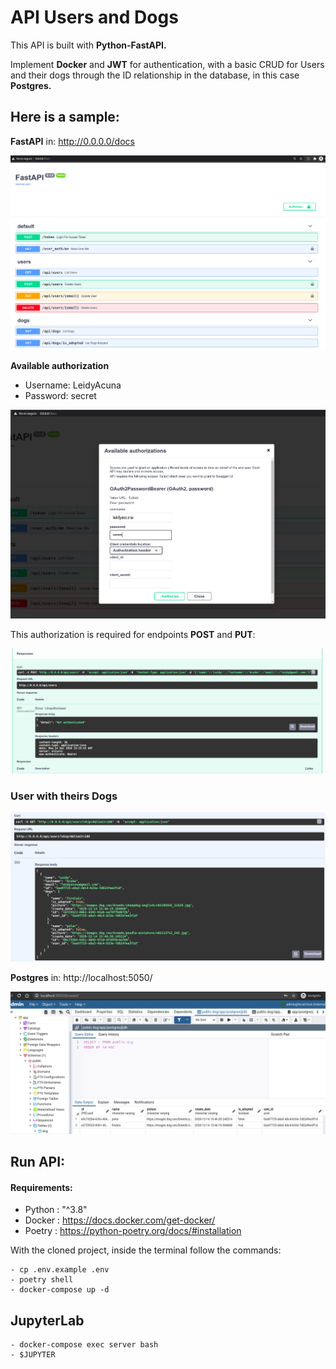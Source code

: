 ﻿# API Users and Dogs

This API is built with **Python-FastAPI.**

Implement **Docker** and **JWT** for authentication, with a basic CRUD
for Users and their dogs through the ID relationship in the database, in this case **Postgres.**

## Here is a sample:
**FastAPI** in: http://0.0.0.0/docs

![enter image description here](https://raw.githubusercontent.com/LeidyAcuna/guane-intern-fastapi/dev/images/fastapi-1.png)

**Available authorization**

- Username: LeidyAcuna
- Password: secret

![enter image description here](https://raw.githubusercontent.com/LeidyAcuna/guane-intern-fastapi/dev/images/fastapi-2.png)

This authorization is required for endpoints **POST** and **PUT**:

![enter image description here](https://raw.githubusercontent.com/LeidyAcuna/guane-intern-fastapi/dev/images/fastapi-3.png)

### User with theirs Dogs

![enter image description here](https://raw.githubusercontent.com/LeidyAcuna/guane-intern-fastapi/dev/images/fastapi-4.png)

**Postgres** in: http://localhost:5050/

![enter image description here](https://raw.githubusercontent.com/LeidyAcuna/guane-intern-fastapi/dev/images/fastapi-5.png)

## Run API:

#### Requirements:
- Python : "^3.8"
- Docker : https://docs.docker.com/get-docker/
- Poetry : https://python-poetry.org/docs/#installation

With the cloned project, inside the terminal follow the commands:

    - cp .env.example .env
    - poetry shell
    - docker-compose up -d
 
 ## JupyterLab

    - docker-compose exec server bash
    - $JUPYTER
